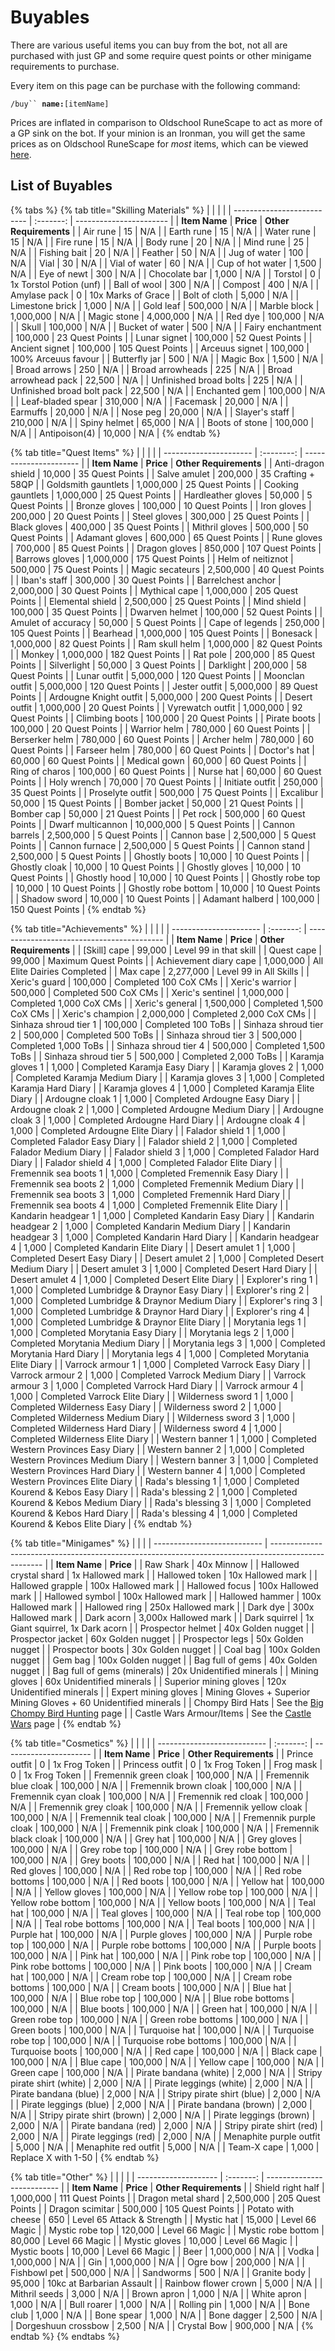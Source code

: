 # Buyables

There are various useful items you can buy from the bot, not all are purchased with just GP and some require quest points or other minigame requirements to purchase.

Every item on this page can be purchase with the following command:&#x20;

`/buy`` `**`name:`**`[itemName]`

Prices are inflated in comparison to Oldschool RuneScape to act as more of a GP sink on the bot. If your minion is an Ironman, you will get the same prices as on Oldschool RuneScape for _most_ items, which can be viewed [here](../getting-started/ironman-mode.md#ironman-prices).

## List of Buyables

{% tabs %}
{% tab title="Skilling Materials" %}
|                            |           |                         |
| -------------------------- | :-------: | ----------------------- |
| **Item Name**              | **Price** | **Other Requirements**  |
| Air rune                   |     15    | N/A                     |
| Earth rune                 |     15    | N/A                     |
| Water rune                 |     15    | N/A                     |
| Fire rune                  |     15    | N/A                     |
| Body rune                  |     20    | N/A                     |
| Mind rune                  |     25    | N/A                     |
| Fishing bait               |     20    | N/A                     |
| Feather                    |     50    | N/A                     |
| Jug of water               |    100    | N/A                     |
| Vial                       |     30    | N/A                     |
| Vial of water              |     60    | N/A                     |
| Cup of hot water           |   1,500   | N/A                     |
| Eye of newt                |    300    | N/A                     |
| Chocolate bar              |   1,000   | N/A                     |
| Torstol                    |     0     | 1x Torstol Potion (unf) |
| Ball of wool               |    300    | N/A                     |
| Compost                    |    400    | N/A                     |
| Amylase pack               |     0     | 10x Marks of Grace      |
| Bolt of cloth              |   5,000   | N/A                     |
| Limestone brick            |   1,000   | N/A                     |
| Gold leaf                  |  500,000  | N/A                     |
| Marble block               | 1,000,000 | N/A                     |
| Magic stone                | 4,000,000 | N/A                     |
| Red dye                    |  100,000  | N/A                     |
| Skull                      |  100,000  | N/A                     |
| Bucket of water            |    500    | N/A                     |
| Fairy enchantment          |  100,000  | 23 Quest Points         |
| Lunar signet               |  100,000  | 52 Quest Points         |
| Ancient signet             |  100,000  | 105 Quest Points        |
| Arceuus signet             |  100,000  | 100% Arceuus favour     |
| Butterfly jar              |    500    | N/A                     |
| Magic Box                  |   1,500   | N/A                     |
| Broad arrows               |    250    | N/A                     |
| Broad arrowheads           |    225    | N/A                     |
| Broad arrowhead pack       |   22,500  | N/A                     |
| Unfinished broad bolts     |    225    | N/A                     |
| Unfinished broad bolt pack |   22,500  | N/A                     |
| Enchanted gem              |  100,000  | N/A                     |
| Leaf-bladed spear          |  310,000  | N/A                     |
| Facemask                   |   20,000  | N/A                     |
| Earmuffs                   |   20,000  | N/A                     |
| Nose peg                   |   20,000  | N/A                     |
| Slayer's staff             |  210,000  | N/A                     |
| Spiny helmet               |   65,000  | N/A                     |
| Boots of stone             |  100,000  | N/A                     |
| Antipoison(4)              |   10,000  | N/A                     |
{% endtab %}

{% tab title="Quest Items" %}
|                        |            |                        |
| ---------------------- | :--------: | ---------------------- |
| **Item Name**          |  **Price** | **Other Requirements** |
| Anti-dragon shield     |   10,000   | 35 Quest Points        |
| Salve amulet           |   200,000  | 35 Crafting + 58QP     |
| Goldsmith gauntlets    |  1,000,000 | 25 Quest Points        |
| Cooking gauntlets      |  1,000,000 | 25 Quest Points        |
| Hardleather gloves     |   50,000   | 5 Quest Points         |
| Bronze gloves          |   100,000  | 10 Quest Points        |
| Iron gloves            |   200,000  | 20 Quest Points        |
| Steel gloves           |   300,000  | 25 Quest Points        |
| Black gloves           |   400,000  | 35 Quest Points        |
| Mithril gloves         |   500,000  | 50 Quest Points        |
| Adamant gloves         |   600,000  | 65 Quest Points        |
| Rune gloves            |   700,000  | 85 Quest Points        |
| Dragon gloves          |   850,000  | 107 Quest Points       |
| Barrows gloves         |  1,000,000 | 175 Quest Points       |
| Helm of neitiznot      |   500,000  | 75 Quest Points        |
| Magic secateurs        |  2,500,000 | 40 Quest Points        |
| Iban's staff           |   300,000  | 30 Quest Points        |
| Barrelchest anchor     |  2,000,000 | 30 Quest Points        |
| Mythical cape          |  1,000,000 | 205 Quest Points       |
| Elemental shield       |  2,500,000 | 25 Quest Points        |
| Mind shield            |   100,000  | 35 Quest Points        |
| Dwarven helmet         |   100,000  | 52 Quest Points        |
| Amulet of accuracy     |   50,000   | 5 Quest Points         |
| Cape of legends        |   250,000  | 105 Quest Points       |
| Bearhead               |  1,000,000 | 105 Quest Points       |
| Bonesack               |  1,000,000 | 82 Quest Points        |
| Ram skull helm         |  1,000,000 | 82 Quest Points        |
| Monkey                 |  1,000,000 | 182 Quest Points       |
| Rat pole               |   200,000  | 85 Quest Points        |
| Silverlight            |   50,000   | 3 Quest Points         |
| Darklight              |   200,000  | 58 Quest Points        |
| Lunar outfit           |  5,000,000 | 120 Quest Points       |
| Moonclan outfit        |  5,000,000 | 120 Quest Points       |
| Jester outfit          |  5,000,000 | 89 Quest Points        |
| Ardougne Knight outfit |  5,000,000 | 200 Quest Points       |
| Desert outfit          |  1,000,000 | 20 Quest Points        |
| Vyrewatch outfit       |  1,000,000 | 92 Quest Points        |
| Climbing boots         |   100,000  | 20 Quest Points        |
| Pirate boots           |   100,000  | 20 Quest Points        |
| Warrior helm           |   780,000  | 60 Quest Points        |
| Berserker helm         |   780,000  | 60 Quest Points        |
| Archer helm            |   780,000  | 60 Quest Points        |
| Farseer helm           |   780,000  | 60 Quest Points        |
| Doctor's hat           |   60,000   | 60 Quest Points        |
| Medical gown           |   60,000   | 60 Quest Points        |
| Ring of charos         |   100,000  | 60 Quest Points        |
| Nurse hat              |   60,000   | 60 Quest Points        |
| Holy wrench            |   70,000   | 70 Quest Points        |
| Initiate outfit        |   250,000  | 35 Quest Points        |
| Proselyte outfit       |   500,000  | 75 Quest Points        |
| Excalibur              |   50,000   | 15 Quest Points        |
| Bomber jacket          |   50,000   | 21 Quest Points        |
| Bomber cap             |   50,000   | 21 Quest Points        |
| Pet rock               |   500,000  | 60 Quest Points        |
| Dwarf multicannon      | 10,000,000 | 5 Quest Points         |
| Cannon barrels         |  2,500,000 | 5 Quest Points         |
| Cannon base            |  2,500,000 | 5 Quest Points         |
| Cannon furnace         |  2,500,000 | 5 Quest Points         |
| Cannon stand           |  2,500,000 | 5 Quest Points         |
| Ghostly boots          |   10,000   | 10 Quest Points        |
| Ghostly cloak          |   10,000   | 10 Quest Points        |
| Ghostly gloves         |   10,000   | 10 Quest Points        |
| Ghostly hood           |   10,000   | 10 Quest Points        |
| Ghostly robe top       |   10,000   | 10 Quest Points        |
| Ghostly robe bottom    |   10,000   | 10 Quest Points        |
| Shadow sword           |   10,000   | 10 Quest Points        |
| Adamant halberd        |   100,000  | 150 Quest Points       |
{% endtab %}

{% tab title="Achievements" %}
|                        |           |                                            |
| ---------------------- | :-------: | ------------------------------------------ |
| **Item Name**          | **Price** | **Other Requirements**                     |
| \[Skill] cape          |   99,000  | Level 99 in that skill                     |
| Quest cape             |   99,000  | Maximum Quest Points                       |
| Achievement diary cape | 1,000,000 | All Elite Dairies Completed                |
| Max cape               | 2,277,000 | Level 99 in All Skills                     |
| Xeric's guard          |  100,000  | Completed 100 CoX CMs                      |
| Xeric's warrior        |  500,000  | Completed 500 CoX CMs                      |
| Xeric's sentinel       | 1,000,000 | Completed 1,000 CoX CMs                    |
| Xeric's general        | 1,500,000 | Completed 1,500 CoX CMs                    |
| Xeric's champion       | 2,000,000 | Completed 2,000 CoX CMs                    |
| Sinhaza shroud tier 1  |  100,000  | Completed 100 ToBs                         |
| Sinhaza shroud tier 2  |  500,000  | Completed 500 ToBs                         |
| Sinhaza shroud tier 3  |  500,000  | Completed 1,000 ToBs                       |
| Sinhaza shroud tier 4  |  500,000  | Completed 1,500 ToBs                       |
| Sinhaza shroud tier 5  |  500,000  | Completed 2,000 ToBs                       |
| Karamja gloves 1       |   1,000   | Completed Karamja Easy Diary               |
| Karamja gloves 2       |   1,000   | Completed Karamja Medium Diary             |
| Karamja gloves 3       |   1,000   | Completed Karamja Hard Diary               |
| Karamja gloves 4       |   1,000   | Completed Karamja Elite Diary              |
| Ardougne cloak 1       |   1,000   | Completed Ardougne Easy Diary              |
| Ardougne cloak 2       |   1,000   | Completed Ardougne Medium Diary            |
| Ardougne cloak 3       |   1,000   | Completed Ardougne Hard Diary              |
| Ardougne cloak 4       |   1,000   | Completed Ardougne Elite Diary             |
| Falador shield 1       |   1,000   | Completed Falador Easy Diary               |
| Falador shield 2       |   1,000   | Completed Falador Medium Diary             |
| Falador shield 3       |   1,000   | Completed Falador Hard Diary               |
| Falador shield 4       |   1,000   | Completed Falador Elite Diary              |
| Fremennik sea boots 1  |   1,000   | Completed Fremennik Easy Diary             |
| Fremennik sea boots 2  |   1,000   | Completed Fremennik Medium Diary           |
| Fremennik sea boots 3  |   1,000   | Completed Fremennik Hard Diary             |
| Fremennik sea boots 4  |   1,000   | Completed Fremennik Elite Diary            |
| Kandarin headgear 1    |   1,000   | Completed Kandarin Easy Diary              |
| Kandarin headgear 2    |   1,000   | Completed Kandarin Medium Diary            |
| Kandarin headgear 3    |   1,000   | Completed Kandarin Hard Diary              |
| Kandarin headgear 4    |   1,000   | Completed Kandarin Elite Diary             |
| Desert amulet 1        |   1,000   | Completed Desert Easy Diary                |
| Desert amulet 2        |   1,000   | Completed Desert Medium Diary              |
| Desert amulet 3        |   1,000   | Completed Desert Hard Diary                |
| Desert amulet 4        |   1,000   | Completed Desert Elite Diary               |
| Explorer's ring 1      |   1,000   | Completed Lumbridge & Draynor Easy Diary   |
| Explorer's ring 2      |   1,000   | Completed Lumbridge & Draynor Medium Diary |
| Explorer's ring 3      |   1,000   | Completed Lumbridge & Draynor Hard Diary   |
| Explorer's ring 4      |   1,000   | Completed Lumbridge & Draynor Elite Diary  |
| Morytania legs 1       |   1,000   | Completed Morytania Easy Diary             |
| Morytania legs 2       |   1,000   | Completed Morytania Medium Diary           |
| Morytania legs 3       |   1,000   | Completed Morytania Hard Diary             |
| Morytania legs 4       |   1,000   | Completed Morytania Elite Diary            |
| Varrock armour 1       |   1,000   | Completed Varrock Easy Diary               |
| Varrock armour 2       |   1,000   | Completed Varrock Medium Diary             |
| Varrock armour 3       |   1,000   | Completed Varrock Hard Diary               |
| Varrock armour 4       |   1,000   | Completed Varrock Elite Diary              |
| Wilderness sword 1     |   1,000   | Completed Wilderness Easy Diary            |
| Wilderness sword 2     |   1,000   | Completed Wilderness Medium Diary          |
| Wilderness sword 3     |   1,000   | Completed Wilderness Hard Diary            |
| Wilderness sword 4     |   1,000   | Completed Wilderness Elite Diary           |
| Western banner 1       |   1,000   | Completed Western Provinces Easy Diary     |
| Western banner 2       |   1,000   | Completed Western Provinces Medium Diary   |
| Western banner 3       |   1,000   | Completed Western Provinces Hard Diary     |
| Western banner 4       |   1,000   | Completed Western Provinces Elite Diary    |
| Rada's blessing 1      |   1,000   | Completed Kourend & Kebos Easy Diary       |
| Rada's blessing 2      |   1,000   | Completed Kourend & Kebos Medium Diary     |
| Rada's blessing 3      |   1,000   | Completed Kourend & Kebos Hard Diary       |
| Rada's blessing 4      |   1,000   | Completed Kourend & Kebos Elite Diary      |
{% endtab %}

{% tab title="Minigames" %}
|                             |                                                                                                     |
| --------------------------- | --------------------------------------------------------------------------------------------------- |
| **Item Name**               | **Price**                                                                                           |
| Raw Shark                   | 40x Minnow                                                                                          |
| Hallowed crystal shard      | 1x Hallowed mark                                                                                    |
| Hallowed token              | 10x Hallowed mark                                                                                   |
| Hallowed grapple            | 100x Hallowed mark                                                                                  |
| Hallowed focus              | 100x Hallowed mark                                                                                  |
| Hallowed symbol             | 100x Hallowed mark                                                                                  |
| Hallowed hammer             | 100x Hallowed mark                                                                                  |
| Hallowed ring               | 250x Hallowed mark                                                                                  |
| Dark dye                    | 300x Hallowed mark                                                                                  |
| Dark acorn                  | 3,000x Hallowed mark                                                                                |
| Dark squirrel               | 1x Giant squirrel, 1x Dark acorn                                                                    |
| Prospector helmet           | 40x Golden nugget                                                                                   |
| Prospector jacket           | 60x Golden nugget                                                                                   |
| Prospector legs             | 50x Golden nugget                                                                                   |
| Prospector boots            | 30x Golden nugget                                                                                   |
| Coal bag                    | 100x Golden nugget                                                                                  |
| Gem bag                     | 100x Golden nugget                                                                                  |
| Bag full of gems            | 40x Golden nugget                                                                                   |
| Bag full of gems (minerals) | 20x Unidentified minerals                                                                           |
| Mining gloves               | 60x Unidentified minerals                                                                           |
| Superior mining gloves      | 120x Unidentified minerals                                                                          |
| Expert mining gloves        | Mining Gloves + Superior Mining Gloves + 60 Unidentified minerals                                   |
| Chompy Bird Hats            | See the [Big Chompy Bird Hunting](https://wiki.oldschool.gg/minigames/big-chompy-bird-hunting) page |
| Castle Wars Armour/Items    | See the [Castle Wars](https://wiki.oldschool.gg/minigames/castle-wars) page                         |
{% endtab %}

{% tab title="Cosmetics" %}
|                             |           |                        |
| --------------------------- | :-------: | ---------------------- |
| **Item Name**               | **Price** | **Other Requirements** |
| Prince outfit               |     0     | 1x Frog Token          |
| Princess outfit             |     0     | 1x Frog Token          |
| Frog mask                   |     0     | 1x Frog Token          |
| Fremennik green cloak       |  100,000  | N/A                    |
| Fremennik blue cloak        |  100,000  | N/A                    |
| Fremennik brown cloak       |  100,000  | N/A                    |
| Fremennik cyan cloak        |  100,000  | N/A                    |
| Fremennik red cloak         |  100,000  | N/A                    |
| Fremennik grey cloak        |  100,000  | N/A                    |
| Fremennik yellow cloak      |  100,000  | N/A                    |
| Fremennik teal cloak        |  100,000  | N/A                    |
| Fremennik purple cloak      |  100,000  | N/A                    |
| Fremennik pink cloak        |  100,000  | N/A                    |
| Fremennik black cloak       |  100,000  | N/A                    |
| Grey hat                    |  100,000  | N/A                    |
| Grey gloves                 |  100,000  | N/A                    |
| Grey robe top               |  100,000  | N/A                    |
| Grey robe bottom            |  100,000  | N/A                    |
| Grey boots                  |  100,000  | N/A                    |
| Red hat                     |  100,000  | N/A                    |
| Red gloves                  |  100,000  | N/A                    |
| Red robe top                |  100,000  | N/A                    |
| Red robe bottoms            |  100,000  | N/A                    |
| Red boots                   |  100,000  | N/A                    |
| Yellow hat                  |  100,000  | N/A                    |
| Yellow gloves               |  100,000  | N/A                    |
| Yellow robe top             |  100,000  | N/A                    |
| Yellow robe bottom          |  100,000  | N/A                    |
| Yellow boots                |  100,000  | N/A                    |
| Teal hat                    |  100,000  | N/A                    |
| Teal gloves                 |  100,000  | N/A                    |
| Teal robe top               |  100,000  | N/A                    |
| Teal robe bottoms           |  100,000  | N/A                    |
| Teal boots                  |  100,000  | N/A                    |
| Purple hat                  |  100,000  | N/A                    |
| Purple gloves               |  100,000  | N/A                    |
| Purple robe top             |  100,000  | N/A                    |
| Purple robe bottoms         |  100,000  | N/A                    |
| Purple boots                |  100,000  | N/A                    |
| Pink hat                    |  100,000  | N/A                    |
| Pink robe top               |  100,000  | N/A                    |
| Pink robe bottoms           |  100,000  | N/A                    |
| Pink boots                  |  100,000  | N/A                    |
| Cream hat                   |  100,000  | N/A                    |
| Cream robe top              |  100,000  | N/A                    |
| Cream robe bottoms          |  100,000  | N/A                    |
| Cream boots                 |  100,000  | N/A                    |
| Blue hat                    |  100,000  | N/A                    |
| Blue robe top               |  100,000  | N/A                    |
| Blue robe bottoms           |  100,000  | N/A                    |
| Blue boots                  |  100,000  | N/A                    |
| Green hat                   |  100,000  | N/A                    |
| Green robe top              |  100,000  | N/A                    |
| Green robe bottoms          |  100,000  | N/A                    |
| Green boots                 |  100,000  | N/A                    |
| Turquoise hat               |  100,000  | N/A                    |
| Turquoise robe top          |  100,000  | N/A                    |
| Turquoise robe bottoms      |  100,000  | N/A                    |
| Turquoise boots             |  100,000  | N/A                    |
| Red cape                    |  100,000  | N/A                    |
| Black cape                  |  100,000  | N/A                    |
| Blue cape                   |  100,000  | N/A                    |
| Yellow cape                 |  100,000  | N/A                    |
| Green cape                  |  100,000  | N/A                    |
| Pirate bandana (white)      |   2,000   | N/A                    |
| Stripy pirate shirt (white) |   2,000   | N/A                    |
| Pirate leggings (white)     |   2,000   | N/A                    |
| Pirate bandana (blue)       |   2,000   | N/A                    |
| Stripy pirate shirt (blue)  |   2,000   | N/A                    |
| Pirate leggings (blue)      |   2,000   | N/A                    |
| Pirate bandana (brown)      |   2,000   | N/A                    |
| Stripy pirate shirt (brown) |   2,000   | N/A                    |
| Pirate leggings (brown)     |   2,000   | N/A                    |
| Pirate bandana (red)        |   2,000   | N/A                    |
| Stripy pirate shirt (red)   |   2,000   | N/A                    |
| Pirate leggings (red)       |   2,000   | N/A                    |
| Menaphite purple outfit     |   5,000   | N/A                    |
| Menaphite red outfit        |   5,000   | N/A                    |
| Team-X cape                 |   1,000   | Replace X with 1-50    |
{% endtab %}

{% tab title="Other" %}
|                      |           |                            |
| -------------------- | :-------: | -------------------------- |
| **Item Name**        | **Price** | **Other Requirements**     |
| Shield right half    | 1,000,000 | 111 Quest Points           |
| Dragon metal shard   | 2,500,000 | 205 Quest Points           |
| Dragon scimitar      |  500,000  | 105 Quest Points           |
| Potato with cheese   |    650    | Level 65 Attack & Strength |
| Mystic hat           |   15,000  | Level 66 Magic             |
| Mystic robe top      |  120,000  | Level 66 Magic             |
| Mystic robe bottom   |   80,000  | Level 66 Magic             |
| Mystic gloves        |   10,000  | Level 66 Magic             |
| Mystic boots         |   10,000  | Level 66 Magic             |
| Beer                 | 1,000,000 | N/A                        |
| Vodka                | 1,000,000 | N/A                        |
| Gin                  | 1,000,000 | N/A                        |
| Ogre bow             |  200,000  | N/A                        |
| Fishbowl pet         |  500,000  | N/A                        |
| Sandworms            |    500    | N/A                        |
| Granite body         |   95,000  | 10kc at Barbarian Assault  |
| Rainbow flower crown |   5,000   | N/A                        |
| Mithril seeds        |   3,000   | N/A                        |
| Brown apron          |   1,000   | N/A                        |
| White apron          |   1,000   | N/A                        |
| Bull roarer          |   1,000   | N/A                        |
| Rolling pin          |   1,000   | N/A                        |
| Bone club            |   1,000   | N/A                        |
| Bone spear           |   1,000   | N/A                        |
| Bone dagger          |   2,500   | N/A                        |
| Dorgeshuun crossbow  |   2,500   | N/A                        |
| Crystal Bow          |  900,000  | N/A                        |
{% endtab %}
{% endtabs %}
